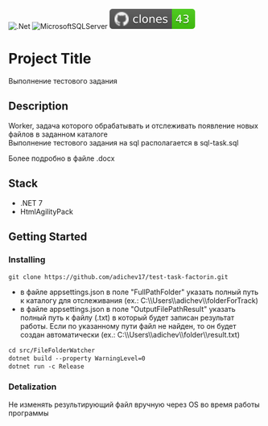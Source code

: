 ![.Net](https://img.shields.io/badge/.NET-5C2D91?style=for-the-badge&logo=.net&logoColor=white)
![MicrosoftSQLServer](https://img.shields.io/badge/Microsoft%20SQL%20Server-CC2927?style=for-the-badge&logo=microsoft%20sql%20server&logoColor=white)
![clones](https://raw.githubusercontent.com/adichev17/traffic-all-repositories/traffic/traffic-test-task-multithreading/clones.svg)

# Project Title

Выполнение тестового задания

## Description

Worker, задача которого обрабатывать и отслеживать появление новых файлов в заданном каталоге <br />
Выполнение тестового задания на sql располагается в sql-task.sql

Более подробно в файле .docx

## Stack

- .NET 7
- HtmlAgilityPack

## Getting Started

### Installing

```
git clone https://github.com/adichev17/test-task-factorin.git
```
* в файле appsettings.json в поле "FullPathFolder" указать полный путь к каталогу для отслеживания (ex.: C:\\\Users\\\adichev\\\folderForTrack)
* в файле appsettings.json в поле "OutputFilePathResult" указать полный путь к файлу (.txt) в который будет записан результат работы. Если по указанному пути файл не найден, то он будет создан автоматически (ex.: C:\\\Users\\\adichev\\\folder\\\result.txt)
```
cd src/FileFolderWatcher
dotnet build --property WarningLevel=0
dotnet run -c Release
```

### Detalization
Не изменять результирующий файл вручную через OS во время работы программы



